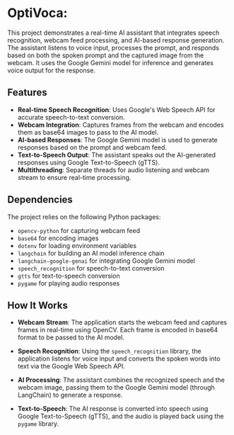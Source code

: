 # OptiVoca:

This project demonstrates a real-time AI assistant that integrates speech recognition, webcam feed processing, and AI-based response generation. The assistant listens to voice input, processes the prompt, and responds based on both the spoken prompt and the captured image from the webcam. It uses the Google Gemini model for inference and generates voice output for the response.

## Features

- **Real-time Speech Recognition**: Uses Google's Web Speech API for accurate speech-to-text conversion.
- **Webcam Integration**: Captures frames from the webcam and encodes them as base64 images to pass to the AI model.
- **AI-based Responses**: The Google Gemini model is used to generate responses based on the prompt and webcam feed.
- **Text-to-Speech Output**: The assistant speaks out the AI-generated responses using Google Text-to-Speech (gTTS).
- **Multithreading**: Separate threads for audio listening and webcam stream to ensure real-time processing.

## Dependencies

The project relies on the following Python packages:

- `opencv-python` for capturing webcam feed
- `base64` for encoding images
- `dotenv` for loading environment variables
- `langchain` for building an AI model inference chain
- `langchain-google-genai` for integrating Google Gemini model
- `speech_recognition` for speech-to-text conversion
- `gtts` for text-to-speech conversion
- `pygame` for playing audio responses

## How It Works

- **Webcam Stream**: The application starts the webcam feed and captures frames in real-time using OpenCV. Each frame is encoded in base64 format to be passed to the AI model.

- **Speech Recognition**: Using the `speech_recognition` library, the application listens for voice input and converts the spoken words into text via the Google Web Speech API.

- **AI Processing**: The assistant combines the recognized speech and the webcam image, passing them to the Google Gemini model (through LangChain) to generate a response.

- **Text-to-Speech**: The AI response is converted into speech using Google Text-to-Speech (gTTS), and the audio is played back using the `pygame` library.

   
